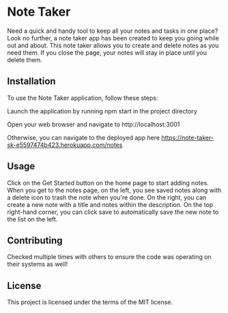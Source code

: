 # Note Taker
Need a quick and handy tool to keep all your notes and tasks in one place? Look no further, a note taker app has been created to keep you going while out and about. This note taker allows you to create and delete notes as you need them. If you close the page, your notes will stay in place until you delete them.

## Installation
To use the Note Taker application, follow these steps:

Launch the application by running npm start in the project directory

Open your web browser and navigate to http://localhost:3001

Otherwise, you can navigate to the deployed app here https://note-taker-sk-e5597474b423.herokuapp.com/notes 

## Usage
Click on the Get Started button on the home page to start adding notes. When you get to the notes page, on the left, you see saved notes along with a delete icon to trash the note when you're done. On the right, you can create a new note with a title and notes within the description. On the top right-hand corner, you can click save to automatically save the new note to the list on the left.


## Contributing
Checked multiple times with others to ensure the code was operating on their systems as well!

## License
This project is licensed under the terms of the MIT license.